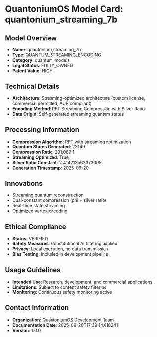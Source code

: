 
# QuantoniumOS Model Card: quantonium_streaming_7b

## Model Overview
- **Name**: quantonium_streaming_7b
- **Type**: QUANTUM_STREAMING_ENCODING
- **Category**: quantum_models
- **Legal Status**: FULLY_OWNED
- **Patent Value**: HIGH

## Technical Details
- **Architecture**: Streaming-optimized architecture (custom license, commercial permitted, AUP compliant)
- **Encoding Method**: RFT Streaming Compression with Silver Ratio
- **Data Origin**: Self-generated streaming quantum states

## Processing Information
- **Compression Algorithm**: RFT with streaming optimization
- **Quantum States Generated**: 23149
- **Compression Ratio**: 291,089:1
- **Streaming Optimized**: True
- **Silver Ratio Constant**: 2.414213562373095
- **Generation Timestamp**: 2025-09-20

## Innovations
- Streaming quantum reconstruction
- Dual-constant compression (phi + silver ratio)
- Real-time state streaming
- Optimized vertex encoding

## Ethical Compliance
- **Status**: VERIFIED
- **Safety Measures**: Constitutional AI filtering applied
- **Privacy**: Local execution, no data transmission
- **Bias Testing**: Included in development pipeline

## Usage Guidelines
- **Intended Use**: Research, development, and commercial applications
- **Limitations**: Subject to content safety filtering
- **Monitoring**: Continuous safety monitoring active

## Contact Information
- **Organization**: QuantoniumOS Development Team
- **Documentation Date**: 2025-09-20T17:39:14.618241
- **Version**: 1.0.0
